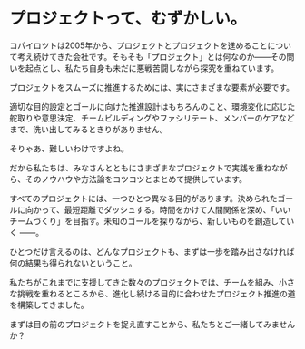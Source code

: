 # プロジェクトって、むずかしい。 

コパイロツトは2005年から、プロジェクトとプロジェクトを進めることについて考え続けてきた会社です。そもそも「プロジェクト」とは何なのか——その問いを起点とし、私たち自身も未だに悪戦苦闘しながら探究を重ねています。

プロジェクトをスムーズに推進するためには、実にさまざまな要素が必要です。

適切な目的設定とゴールに向けた推進設計はもちろんのこと、環境変化に応じた舵取りや意思決定、チームビルディングやファシリテート、メンバーのケアなどまで、洗い出してみるときりがありません。

そりゃあ、難しいわけですよね。

だから私たちは、みなさんとともにさまざまなプロジェクトで実践を重ねながら、そのノウハウや方法論をコツコツとまとめて提供しています。

すべてのプロジェクトには、一つひとつ異なる目的があります。決められたゴールに向かって、最短距離でダッシュする。時間をかけて人間関係を深め、「いいチームづくり」を目指す。未知のゴールを探りながら、新しいものを創造していく ——。

ひとつだけ言えるのは、どんなプロジェクトも、まずは一歩を踏み出さなければ何の結果も得られないということ。

私たちがこれまでに支援してきた数々のプロジェクトでは、チームを組み、小さな挑戦を重ねるところから、進化し続ける目的に合わせたプロジェクト推進の道を構築してきました。

まずは目の前のプロジェクトを捉え直すことから、私たちとご一緒してみませんか？
